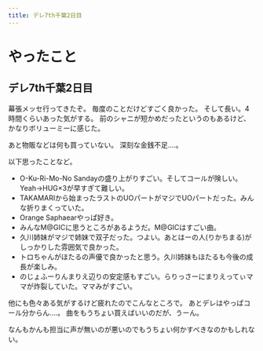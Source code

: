 ```yaml
---
title: デレ7th千葉2日目
---
```


# やったこと

## デレ7th千葉2日目

幕張メッセ行ってきたぞ。
毎度のことだけどすごく良かった。
そして長い。4時間くらいあった気がする。
前のシャニが短かめだったというのもあるけど、かなりボリューミーに感じた。

あと物販などは何も買っていない。
深刻な金銭不足‥‥。

以下思ったことなど。

- O-Ku-Ri-Mo-No Sandayの盛り上がりすごい。そしてコールが険しい。Yeah→HUG×3が早すぎて難しい。
- TAKAMARIから始まったラストのUOパートがマジでUOパートだった。みんな折りまくっていた。
- Orange Saphaearやっぱ好き。
- みんなM@GICに思うところがあるようだ。M@GICはすごい曲。
- 久川姉妹がマジで姉妹で双子だった。つよい。あとはーの人(りかちまる)がしっかりした雰囲気で良かった。
- トロちゃんがほたるの声優で良かったと思う。久川姉妹もほたるも今後の成長が楽しみ。
- のじょふーりんまりえ辺りの安定感もすごい。らりっさーにまりえってぃママが炸裂していた。ママみがすごい。

他にも色々ある気がするけど疲れたのでこんなところで。
あとデレはやっぱコール分からん‥‥。
曲をもうちょい買えばいいのだが、うーん。

なんもかんも担当に声が無いのが悪いのでもうちょい何かすべきなのかもしれない。
